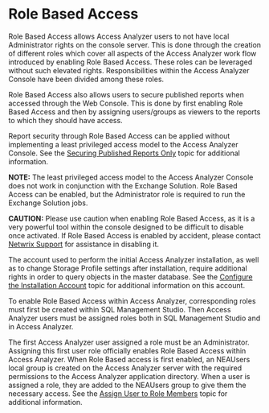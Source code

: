 # Role Based Access

Role Based Access allows Access Analyzer users to not have local Administrator rights on the console
server. This is done through the creation of different roles which cover all aspects of the Access
Analyzer work flow introduced by enabling Role Based Access. These roles can be leveraged without
such elevated rights. Responsibilities within the Access Analyzer Console have been divided among
these roles.

Role Based Access also allows users to secure published reports when accessed through the Web
Console. This is done by first enabling Role Based Access and then by assigning users/groups as
viewers to the reports to which they should have access.

Report security through Role Based Access can be applied without implementing a least privileged
access model to the Access Analyzer Console. See the
[Securing Published Reports Only](/docs/accessanalyzer/12.0/admin/settings/access/rolebased/securereports.md) topic for additional information.

**NOTE:** The least privileged access model to the Access Analyzer Console does not work in
conjunction with the Exchange Solution. Role Based Access can be enabled, but the Administrator role
is required to run the Exchange Solution jobs.

**CAUTION:** Please use caution when enabling Role Based Access, as it is a very powerful tool
within the console designed to be difficult to disable once activated. If Role Based Access is
enabled by accident, please contact [Netwrix Support](https://www.netwrix.com/support.html) for
assistance in disabling it.

The account used to perform the initial Access Analyzer installation, as well as to change Storage
Profile settings after installation, require additional rights in order to query objects in the
master database. See the
[Configure the Installation Account](/docs/accessanalyzer/12.0/admin/settings/access/rolebased/configureroles.md#configure-the-installation-account) topic for
additional information on this account.

To enable Role Based Access within Access Analyzer, corresponding roles must first be created within
SQL Management Studio. Then Access Analyzer users must be assigned roles both in SQL Management
Studio and in Access Analyzer.

The first Access Analyzer user assigned a role must be an Administrator. Assigning this first user
role officially enables Role Based Access within Access Analyzer. When Role Based access is first
enabled, an NEAUsers local group is created on the Access Analyzer server with the required
permissions to the Access Analyzer application directory. When a user is assigned a role, they are
added to the NEAUsers group to give them the necessary access. See the
[Assign User to Role Members](/docs/accessanalyzer/12.0/admin/settings/access/rolebased/assignroles.md) topic for additional information.
